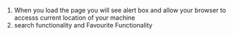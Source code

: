 
1. When you load the page you will see alert box  and allow your browser to accesss current location of your machine
2. search functionality and Favourite Functionality